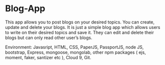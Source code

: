 # Blog-App
This app allows you to post blogs on your desired topics. You can create, update and delete your blogs. It is just a simple blog app which allows users to write on their desired topics and save it. They can edit and delete their blogs but can only read other user’s blogs.

Environment: Javasript, HTML, CSS, PaperJS, PassportJS, node JS, bootstrap, Express, mongoose, mongolab, other npm packages ( ejs, moment, faker, santizer etc ), Cloud 9, Git.

